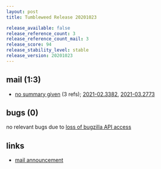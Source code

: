 ```yaml
---
layout: post
title: Tumbleweed Release 20201023

release_available: false
release_reference_count: 3
release_reference_count_mail: 3
release_score: 94
release_stability_level: stable
release_version: 20201023
---
```


## mail (1:3)

- [no summary given](https://github.com/boombatower/tumbleweed-review/issues/10) (3 refs); [2021-02.3382](https://github.com/boombatower/tumbleweed-review/issues/10), [2021-03.2773](https://github.com/boombatower/tumbleweed-review/issues/10)

## bugs (0)

<!--more-->

no relevant bugs due to [loss of bugzilla API access](https://bugzilla.opensuse.org/show_bug.cgi?id=1157722)



## links

- [mail announcement](https://github.com/boombatower/tumbleweed-review/issues/10)
